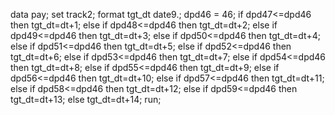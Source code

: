 data pay;
set track2;
format tgt_dt date9.;
dpd46 = 46;
if dpd47<=dpd46 then tgt_dt=dt+1;
else if dpd48<=dpd46 then tgt_dt=dt+2;
else if dpd49<=dpd46 then tgt_dt=dt+3;
else if dpd50<=dpd46 then tgt_dt=dt+4;
else if dpd51<=dpd46 then tgt_dt=dt+5;
else if dpd52<=dpd46 then tgt_dt=dt+6;
else if dpd53<=dpd46 then tgt_dt=dt+7;
else if dpd54<=dpd46 then tgt_dt=dt+8;
else if dpd55<=dpd46 then tgt_dt=dt+9;
else if dpd56<=dpd46 then tgt_dt=dt+10;
else if dpd57<=dpd46 then tgt_dt=dt+11;
else if dpd58<=dpd46 then tgt_dt=dt+12;
else if dpd59<=dpd46 then tgt_dt=dt+13;
else tgt_dt=dt+14;
run;
